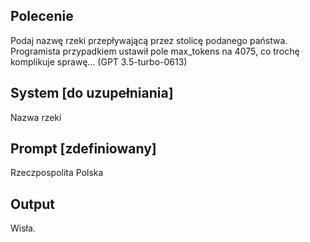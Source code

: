 ## Polecenie
Podaj nazwę rzeki przepływającą przez stolicę podanego państwa.
Programista przypadkiem ustawił pole max_tokens na 4075, co trochę komplikuje sprawę... (GPT 3.5-turbo-0613)

## System [do uzupełniania]
Nazwa rzeki

## Prompt [zdefiniowany]
Rzeczpospolita Polska

## Output
Wisła.